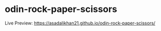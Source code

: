 # odin-rock-paper-scissors

Live Preview: https://asadalikhan21.github.io/odin-rock-paper-scissors/

